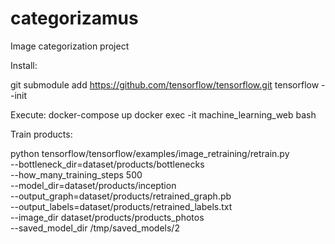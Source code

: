 # categorizamus
Image categorization project

Install:

git submodule add https://github.com/tensorflow/tensorflow.git tensorflow --init

Execute:
docker-compose up
docker exec -it machine_learning_web bash

Train products:

python tensorflow/tensorflow/examples/image_retraining/retrain.py  \
--bottleneck_dir=dataset/products/bottlenecks \
--how_many_training_steps 500 \
--model_dir=dataset/products/inception \
--output_graph=dataset/products/retrained_graph.pb \
--output_labels=dataset/products/retrained_labels.txt \
--image_dir dataset/products/products_photos \
--saved_model_dir /tmp/saved_models/2